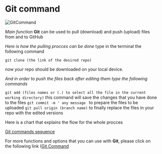 # Git command
![GitCommand](https://koenig-media.raywenderlich.com/uploads/2014/07/git-logo.png)

*Main function*
**Git** can be used to pull (download) and push (upload) files from and to GitHub

*Here is how the pulling procces can be done*
type in the terminal the following command

`git clone (the link of the desired repo)`

now your repo should be downloaded on your local device.

*And in order to push the files back after editing them type the following commands*

`git add (files names or (.) to select all the file in the current working directory)` this command will save the changes that you have done to the files
`git commit -m ' any message ` to prepare the files to be uploaded 
`git pull origin (branch name)` to finally replace the files in your repo with the edited versions

Here is a chart that explains the flow for the whole procces

[Git commands sequence](https://developers.redhat.com/sites/default/files/inline-images/git%20commands%20sequence.png)

For more functions and options that you can use with **Git**, please click on the following link ([Git Command](https://blog.udemy.com/git-tutorial-a-comprehensive-guide/#7_2)



